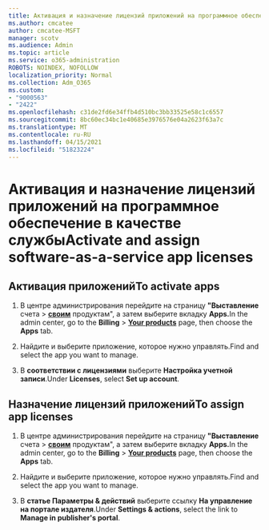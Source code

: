 ```yaml
---
title: Активация и назначение лицензий приложений на программное обеспечение в качестве службы
ms.author: cmcatee
author: cmcatee-MSFT
manager: scotv
ms.audience: Admin
ms.topic: article
ms.service: o365-administration
ROBOTS: NOINDEX, NOFOLLOW
localization_priority: Normal
ms.collection: Adm_O365
ms.custom:
- "9000563"
- "2422"
ms.openlocfilehash: c31de2fd6e34ffb4d510bc3bb33525e58c1c6557
ms.sourcegitcommit: 8bc60ec34bc1e40685e3976576e04a2623f63a7c
ms.translationtype: MT
ms.contentlocale: ru-RU
ms.lasthandoff: 04/15/2021
ms.locfileid: "51823224"
---
```

# <a name="activate-and-assign-software-as-a-service-app-licenses"></a><span data-ttu-id="5c011-102">Активация и назначение лицензий приложений на программное обеспечение в качестве службы</span><span class="sxs-lookup"><span data-stu-id="5c011-102">Activate and assign software-as-a-service app licenses</span></span> 

## <a name="to-activate-apps"></a><span data-ttu-id="5c011-103">Активация приложений</span><span class="sxs-lookup"><span data-stu-id="5c011-103">To activate apps</span></span>

1. <span data-ttu-id="5c011-104">В центре администрирования перейдите на страницу **"Выставление** счета  >  **[своим](https://go.microsoft.com/fwlink/p/?linkid=842054)** продуктам", а затем выберите вкладку **Apps.**</span><span class="sxs-lookup"><span data-stu-id="5c011-104">In the admin center, go to the **Billing** > **[Your products](https://go.microsoft.com/fwlink/p/?linkid=842054)** page, then choose the **Apps** tab.</span></span>

2. <span data-ttu-id="5c011-105">Найдите и выберите приложение, которое нужно управлять.</span><span class="sxs-lookup"><span data-stu-id="5c011-105">Find and select the app you want to manage.</span></span>

3. <span data-ttu-id="5c011-106">В **соответствии с лицензиями** выберите **Настройка учетной записи**.</span><span class="sxs-lookup"><span data-stu-id="5c011-106">Under **Licenses**, select **Set up account**.</span></span>  

## <a name="to-assign-app-licenses"></a><span data-ttu-id="5c011-107">Назначение лицензий приложений</span><span class="sxs-lookup"><span data-stu-id="5c011-107">To assign app licenses</span></span>

1. <span data-ttu-id="5c011-108">В центре администрирования перейдите на страницу **"Выставление** счета  >  **[своим](https://go.microsoft.com/fwlink/p/?linkid=842054)** продуктам", а затем выберите вкладку **Apps.**</span><span class="sxs-lookup"><span data-stu-id="5c011-108">In the admin center, go to the **Billing** > **[Your products](https://go.microsoft.com/fwlink/p/?linkid=842054)** page, then choose the **Apps** tab.</span></span>

2. <span data-ttu-id="5c011-109">Найдите и выберите приложение, которое нужно управлять.</span><span class="sxs-lookup"><span data-stu-id="5c011-109">Find and select the app you want to manage.</span></span>  

3. <span data-ttu-id="5c011-110">В **статье Параметры & действий** выберите ссылку **На управление на портале издателя**.</span><span class="sxs-lookup"><span data-stu-id="5c011-110">Under **Settings & actions**, select the link to **Manage in publisher's portal**.</span></span>